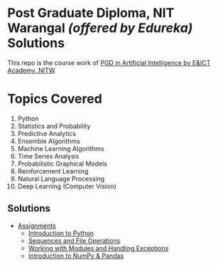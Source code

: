 #  Post Graduate Diploma, NIT Warangal _(offered by Edureka)_ Solutions 

This repo is the course work of [PGD in Artificial Intelligence by E&ICT Academy, NITW](https://www.edureka.co/post-graduate/machine-learning-and-ai).

# Topics Covered
1. Python
2. Statistics and Probability
3. Predictive Analytics
4. Ensemble Algorithms
5. Machine Learning Algorithms
6. Time Series Analysis
7. Probabilistic Graphical Models
8. Reinforcement Learning
9. Natural Language Processing
10. Deep Learning (Computer Vision)


## Solutions

* [Assignments](Assignments)
  * [Introduction to Python](https://github.com/charan-sattu/PGD_NITW/tree/main/Assignments/Introduction%20to%20Python)
  * [Sequences and File Operations](https://github.com/charan-sattu/PGD_NITW/tree/main/Assignments/Sequences%20and%20File%20Operations)
  * [Working with Modules and Handling Exceptions](https://github.com/charan-sattu/PGD_NITW/tree/main/Assignments/Working%20with%20Modules%20and%20Handling%20Exceptions)
  * [Introduction to NumPy & Pandas](https://github.com/charan-sattu/PGD_NITW/tree/main/Assignments/Introduction%20to%20NumPy%20%26%20Pandas)
